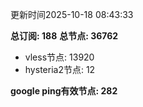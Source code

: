 更新时间2025-10-18 08:43:33

**总订阅: 188**
**总节点: 36762**
- vless节点: 13920
- hysteria2节点: 12

**google ping有效节点: 282**
